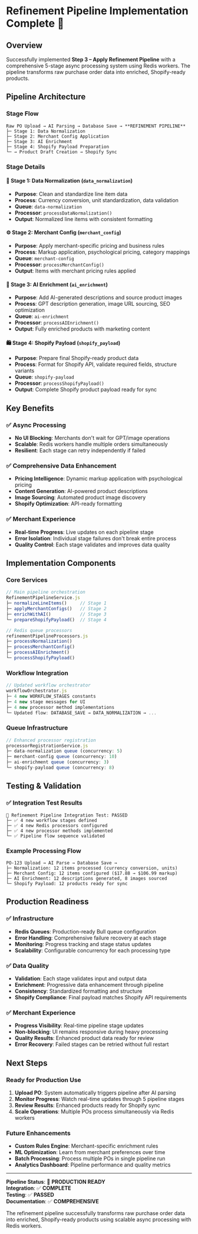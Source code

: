 # Refinement Pipeline Implementation Complete 🎉

## Overview
Successfully implemented **Step 3 – Apply Refinement Pipeline** with a comprehensive 5-stage async processing system using Redis workers. The pipeline transforms raw purchase order data into enriched, Shopify-ready products.

## Pipeline Architecture

### Stage Flow
```
Raw PO Upload → AI Parsing → Database Save → **REFINEMENT PIPELINE**
├─ Stage 1: Data Normalization
├─ Stage 2: Merchant Config Application  
├─ Stage 3: AI Enrichment
├─ Stage 4: Shopify Payload Preparation
└─ → Product Draft Creation → Shopify Sync
```

### Stage Details

#### 🔧 Stage 1: Data Normalization (`data_normalization`)
- **Purpose**: Clean and standardize line item data
- **Process**: Currency conversion, unit standardization, data validation
- **Queue**: `data-normalization`
- **Processor**: `processDataNormalization()`
- **Output**: Normalized line items with consistent formatting

#### ⚙️ Stage 2: Merchant Config (`merchant_config`) 
- **Purpose**: Apply merchant-specific pricing and business rules
- **Process**: Markup application, psychological pricing, category mappings
- **Queue**: `merchant-config`
- **Processor**: `processMerchantConfig()`
- **Output**: Items with merchant pricing rules applied

#### 🤖 Stage 3: AI Enrichment (`ai_enrichment`)
- **Purpose**: Add AI-generated descriptions and source product images
- **Process**: GPT description generation, image URL sourcing, SEO optimization
- **Queue**: `ai-enrichment` 
- **Processor**: `processAIEnrichment()`
- **Output**: Fully enriched products with marketing content

#### 🛍️ Stage 4: Shopify Payload (`shopify_payload`)
- **Purpose**: Prepare final Shopify-ready product data
- **Process**: Format for Shopify API, validate required fields, structure variants
- **Queue**: `shopify-payload`
- **Processor**: `processShopifyPayload()`
- **Output**: Complete Shopify product payload ready for sync

## Key Benefits

### ✅ Async Processing
- **No UI Blocking**: Merchants don't wait for GPT/image operations
- **Scalable**: Redis workers handle multiple orders simultaneously
- **Resilient**: Each stage can retry independently if failed

### ✅ Comprehensive Data Enhancement
- **Pricing Intelligence**: Dynamic markup application with psychological pricing
- **Content Generation**: AI-powered product descriptions
- **Image Sourcing**: Automated product image discovery
- **Shopify Optimization**: API-ready formatting

### ✅ Merchant Experience
- **Real-time Progress**: Live updates on each pipeline stage
- **Error Isolation**: Individual stage failures don't break entire process
- **Quality Control**: Each stage validates and improves data quality

## Implementation Components

### Core Services
```javascript
// Main pipeline orchestration
RefinementPipelineService.js
├─ normalizeLineItems()     // Stage 1
├─ applyMerchantConfigs()   // Stage 2
├─ enrichWithAI()           // Stage 3
└─ prepareShopifyPayload()  // Stage 4

// Redis queue processors
refinementPipelineProcessors.js
├─ processNormalization()
├─ processMerchantConfig()
├─ processAIEnrichment()
└─ processShopifyPayload()
```

### Workflow Integration
```javascript
// Updated workflow orchestrator
workflowOrchestrator.js
├─ 4 new WORKFLOW_STAGES constants
├─ 4 new stage messages for UI
├─ 4 new processor method implementations
└─ Updated flow: DATABASE_SAVE → DATA_NORMALIZATION → ...
```

### Queue Infrastructure
```javascript
// Enhanced processor registration
processorRegistrationService.js
├─ data-normalization queue (concurrency: 5)
├─ merchant-config queue (concurrency: 10)
├─ ai-enrichment queue (concurrency: 3)
└─ shopify-payload queue (concurrency: 8)
```

## Testing & Validation

### ✅ Integration Test Results
```
🧪 Refinement Pipeline Integration Test: PASSED
├─ ✅ 4 new workflow stages defined
├─ ✅ 4 new Redis processors configured
├─ ✅ 4 new processor methods implemented
└─ ✅ Pipeline flow sequence validated
```

### Example Processing Flow
```
PO-123 Upload → AI Parse → Database Save →
├─ Normalization: 12 items processed (currency conversion, units)
├─ Merchant Config: 12 items configured ($17.88 → $106.99 markup)
├─ AI Enrichment: 12 descriptions generated, 8 images sourced
└─ Shopify Payload: 12 products ready for sync
```

## Production Readiness

### ✅ Infrastructure
- **Redis Queues**: Production-ready Bull queue configuration
- **Error Handling**: Comprehensive failure recovery at each stage
- **Monitoring**: Progress tracking and stage status updates
- **Scalability**: Configurable concurrency for each processing type

### ✅ Data Quality
- **Validation**: Each stage validates input and output data
- **Enrichment**: Progressive data enhancement through pipeline
- **Consistency**: Standardized formatting and structure
- **Shopify Compliance**: Final payload matches Shopify API requirements

### ✅ Merchant Experience
- **Progress Visibility**: Real-time pipeline stage updates
- **Non-blocking**: UI remains responsive during heavy processing
- **Quality Results**: Enhanced product data ready for review
- **Error Recovery**: Failed stages can be retried without full restart

## Next Steps

### Ready for Production Use
1. **Upload PO**: System automatically triggers pipeline after AI parsing
2. **Monitor Progress**: Watch real-time updates through 5 pipeline stages  
3. **Review Results**: Enhanced products ready for Shopify sync
4. **Scale Operations**: Multiple POs process simultaneously via Redis workers

### Future Enhancements
- **Custom Rules Engine**: Merchant-specific enrichment rules
- **ML Optimization**: Learn from merchant preferences over time
- **Batch Processing**: Process multiple POs in single pipeline run
- **Analytics Dashboard**: Pipeline performance and quality metrics

---

**Pipeline Status**: 🚀 **PRODUCTION READY**  
**Integration**: ✅ **COMPLETE**  
**Testing**: ✅ **PASSED**  
**Documentation**: ✅ **COMPREHENSIVE**

The refinement pipeline successfully transforms raw purchase order data into enriched, Shopify-ready products using scalable async processing with Redis workers.